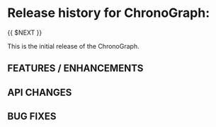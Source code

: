 Release history for ChronoGraph:
===============================

{{ $NEXT }}

This is the initial release of the ChronoGraph.

FEATURES / ENHANCEMENTS
-----------------------

API CHANGES
-----------

BUG FIXES
---------
